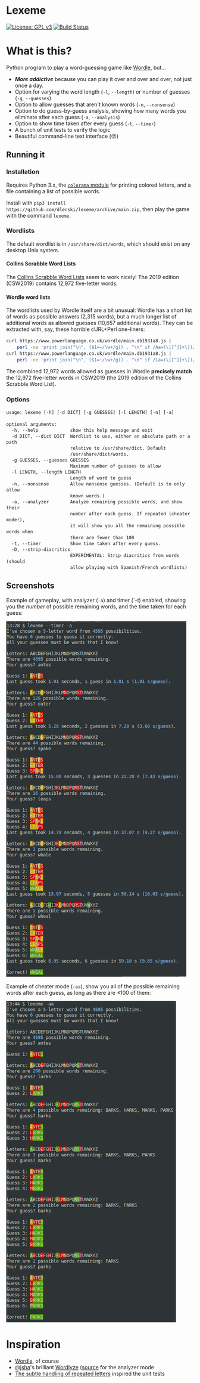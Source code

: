 # Lexeme

[![License: GPL v3](https://img.shields.io/badge/License-GPL%20v3-blue.svg)](https://www.gnu.org/licenses/gpl-3.0)
[![Build Status](https://github.com/dlenski/lexeme/workflows/build_and_test/badge.svg)](https://github.com/dlenski/lexeme/actions/workflows/build_and_test.yml)

# What is this?

Python program to play a word-guessing game like
[Wordle](https://www.powerlanguage.co.uk/wordle), but…

- ***More addictive*** because you can play it over and over and over, not just once a day.
- Option for varying the word length (`-l`, `--length`) or number of guesses (`-g`, `--guesses`)
- Option to allow guesses that aren't known words (`-n`, `--nonsense`)
- Option to do guess-by-guess analysis, showing how many words you eliminate after each guess (`-a`, `--analysis`)
- Option to show time taken after every guess (`-t`, `--timer`)
- A bunch of unit tests to verify the logic
- Beautiful command-line text interface (😜)

## Running it

### Installation

Requires Python 3.x, the [`colorama` module](https://pypi.org/project/colorama)
for printing colored letters, and a file containing a list of possible
words.

Install with `pip3 install https://github.com/dlenski/lexeme/archive/main.zip`, then play the game with the command `lexeme`.

### Wordlists

The default wordlist is in `/usr/share/dict/words`, which
should exist on any desktop Unix system.

#### Collins Scrabble Word Lists

The [Collins Scrabble Word Lists](https://boardgames.stackexchange.com/questions/38366/latest-collins-scrabble-words-list-in-text-file)
seem to work nicely! The 2019 edition (CSW2019) contains 12,972 five-letter words.

#### Wordle word lists

The wordlists used by Wordle itself are a bit unusual: Wordle has a short
list of words as possible answers (2,315 words), but a much longer list of
additional words as allowed guesses (10,657 additional words). They can be
extracted with, say, these horrible cURL+Perl one-liners:

```sh
curl https://www.powerlanguage.co.uk/wordle/main.db1931a8.js |
    perl -ne 'print join("\n", ($1=~/\w+/g)) . "\n" if /Aa=(\[[^]]+\])/' > wordle_possible_answers.txt
curl https://www.powerlanguage.co.uk/wordle/main.db1931a8.js |
    perl -ne 'print join("\n", ($1=~/\w+/g)) . "\n" if /La=(\[[^]]+\])/' | cat wordle_possible_answers.txt - > wordle_allowed_guesses.txt
```

The combined 12,972 words allowed as guesses in Wordle **precisely
match** the 12,972 five-letter words in CSW2019 (the 2019 edition of
the Collins Scrabble Word List).


### Options

```
usage: lexeme [-h] [-d DICT] [-g GUESSES] [-l LENGTH] [-n] [-a]

optional arguments:
  -h, --help            show this help message and exit
  -d DICT, --dict DICT  Wordlist to use, either an absolute path or a path
                        relative to /usr/share/dict. Default
                        /usr/share/dict/words.
  -g GUESSES, --guesses GUESSES
                        Maximum number of guesses to allow
  -l LENGTH, --length LENGTH
                        Length of word to guess
  -n, --nonsense        Allow nonsense guesses. (Default is to only allow
                        known words.)
  -a, --analyzer        Analyze remaining possible words, and show their
                        number after each guess. If repeated (cheater mode!),
                        it will show you all the remaining possible words when
                        there are fewer than 100
  -t, --timer           Show time taken after every guess.
  -D, --strip-diacritics
                        EXPERIMENTAL: Strip diacritics from words (should
                        allow playing with Spanish/French wordlists)
```

## Screenshots

Example of gameplay, with analyzer (`-a`) and timer (`-t) enabled,
showing you the _number_ of possible remaining words, and the time taken
for each guess:

![Example](example.png)

Example of cheater mode (`-aa`), show you all of the possible remaining words
after each guess, as long as there are ≤100 of them:

![Analyzer](cheater.png)

# Inspiration

- [Wordle](https://www.powerlanguage.co.uk/wordle), of course
- [@jsha](https://github.com/jsha)'s brilliant [Wordlyze](https://wordlyze.crud.net) ([source](https://github.com/jsha/learnrust/blob/master/wordle/src/main.rs) for the analyzer mode
- [The subtle handling of repeated letters](https://twitter.com/moxfyre/status/1477320939520020484) inspired the unit tests
